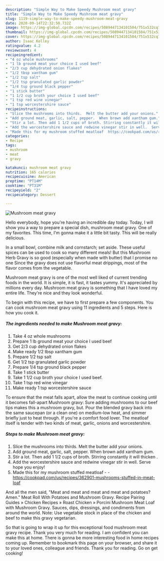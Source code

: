 ```yaml
---
description: "Simple Way to Make Speedy Mushroom meat gravy"
title: "Simple Way to Make Speedy Mushroom meat gravy"
slug: 1119-simple-way-to-make-speedy-mushroom-meat-gravy
date: 2020-09-14T22:32:50.732Z
image: https://img-global.cpcdn.com/recipes/5089447134101504/751x532cq70/mushroom-meat-gravy-recipe-main-photo.jpg
thumbnail: https://img-global.cpcdn.com/recipes/5089447134101504/751x532cq70/mushroom-meat-gravy-recipe-main-photo.jpg
cover: https://img-global.cpcdn.com/recipes/5089447134101504/751x532cq70/mushroom-meat-gravy-recipe-main-photo.jpg
author: Isaac Kelley
ratingvalue: 4.2
reviewcount: 4
recipeingredient:
- "4 oz whole mushrooms"
- "1 lb ground meat your choice I used beef"
- "2/3 cup dehydrated onion flakes"
- "1/2 tbsp xantham gum"
- "1/2 tsp salt"
- "1/2 tsp granulated garlic powder"
- "1/4 tsp ground black pepper"
- "1 stick butter"
- "1 1/2 cup broth your choice I used beef"
- "1 tsp red wine vinegar"
- "1 tsp worcestershire sauce"
recipeinstructions:
- "Slice the mushrooms into thirds.  Melt the butter add your onions."
- "Add ground meat, garlic, salt, pepper.  When brown add xantham gum."
- "Stir a lot. Then add 1 1/2 cups of broth. Stirring constantly it will thicken ."
- "Add the worcestershire sauce and redwine vinegar stir in well.  Serve hope you enjoy!"
- "Made this for my mushroom stuffed meatloaf  https://cookpad.com/us/recipes/362901-mushrooms-stuffed-in-meat-loaf"
categories:
- Recipe
tags:
- mushroom
- meat
- gravy

katakunci: mushroom meat gravy 
nutrition: 165 calories
recipecuisine: American
preptime: "PT14M"
cooktime: "PT31M"
recipeyield: "2"
recipecategory: Dessert

---
```



![Mushroom meat gravy](https://img-global.cpcdn.com/recipes/5089447134101504/751x532cq70/mushroom-meat-gravy-recipe-main-photo.jpg)

Hello everybody, hope you're having an incredible day today. Today, I will show you a way to prepare a special dish, mushroom meat gravy. One of my favorites. This time, I'm gonna make it a little bit tasty. This will be really delicious.

In a small bowl, combine milk and cornstarch; set aside. These useful spices can be used to cook so many different meals! But this Mushroom Herb Gravy is so good (especially when made with butter) that I promise no one Since the gravy does not use flavorful meat drippings, most of the flavor comes from the vegetable.

Mushroom meat gravy is one of the most well liked of current trending foods in the world. It is simple, it is fast, it tastes yummy. It's appreciated by millions every day. Mushroom meat gravy is something that I have loved my entire life. They're nice and they look wonderful.


To begin with this recipe, we have to first prepare a few components. You can cook mushroom meat gravy using 11 ingredients and 5 steps. Here is how you cook it.

<!--inarticleads1-->

##### The ingredients needed to make Mushroom meat gravy:

1. Take 4 oz whole mushrooms
1. Prepare 1 lb ground meat your choice I used beef
1. Get 2/3 cup dehydrated onion flakes
1. Make ready 1/2 tbsp xantham gum
1. Prepare 1/2 tsp salt
1. Get 1/2 tsp granulated garlic powder
1. Prepare 1/4 tsp ground black pepper
1. Take 1 stick butter
1. Take 1 1/2 cup broth your choice I used beef.
1. Take 1 tsp red wine vinegar
1. Make ready 1 tsp worcestershire sauce


To ensure that the meat falls apart, allow the meat to continue cooking until it becomes fall-apart Mushroom gravy: Sure adding mushrooms to our beef tips makes this a mushroom gravy, but. Pour the blended gravy back into the same saucepan (or a clean one) on medium-low heat, and simmer briefly just to heat through. If you&#39;re a comfort food lover. The meatloaf itself is tender with two kinds of meat, garlic, onions and worcestershire. 

<!--inarticleads2-->

##### Steps to make Mushroom meat gravy:

1. Slice the mushrooms into thirds.  Melt the butter add your onions.
1. Add ground meat, garlic, salt, pepper.  When brown add xantham gum.
1. Stir a lot. Then add 1 1/2 cups of broth. Stirring constantly it will thicken .
1. Add the worcestershire sauce and redwine vinegar stir in well.  Serve hope you enjoy!
1. Made this for my mushroom stuffed meatloaf -  - https://cookpad.com/us/recipes/362901-mushrooms-stuffed-in-meat-loaf


And all the men said, &#34;Meat and meat and meat and meat and potatoes? Amen.&#34; Meat Roll With Potatoes and Mushroom Gravy. Recipe Pairing Guides » Chicken Recipes » Roast Chicken » Porcini Mushroom Meat Loaf with Mushroom Gravy. Sauces, dips, dressings, and condiments from around the world. Note: Use vegetable stock in place of the chicken and beef to make this gravy vegetarian. 

So that is going to wrap it up for this exceptional food mushroom meat gravy recipe. Thank you very much for reading. I am confident you can make this at home. There is gonna be more interesting food in home recipes coming up. Remember to bookmark this page on your browser, and share it to your loved ones, colleague and friends. Thank you for reading. Go on get cooking!
